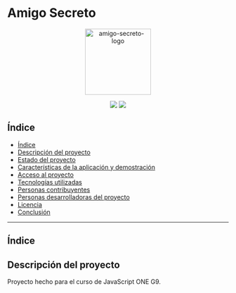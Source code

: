 # Amigo Secreto
<p align="center">
  <img width="150" height="150" alt="amigo-secreto-logo" src="https://github.com/user-attachments/assets/1a40af81-9e01-4ff1-bbaf-a628250819fa" />
</p>
<p align="center">
  <img src="https://img.shields.io/badge/Estado-En%20Desarrollo-purple">
  <img src="https://img.shields.io/badge/Fecha%20de%20lanzamiento-Agosto%202025-orange">
</p>

## Índice
- [Índice](#índice)
- [Descripción del proyecto](#descripción-del-proyecto)
- [Estado del proyecto](#estado-del-proyecto)
- [Características de la aplicación y demostración](#características-de-la-aplicación-y-demostración)
- [Acceso al proyecto](#acceso-al-proyecto)
- [Tecnologías utilizadas](#tecnologías-utilizadas)
- [Personas contribuyentes](#personas-contribuyentes)
- [Personas desarrolladoras del proyecto](#personas-desarrolladoras-del-proyecto)
- [Licencia](#licencia)
- [Conclusión](#conclusión)

---

## Índice

## Descripción del proyecto

Proyecto hecho para el curso de JavaScript ONE G9.


